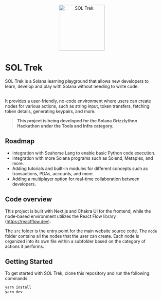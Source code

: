 <p align="center">
  <a href="https://twitter.com/soltrek_io">
    <img
      alt="SOL Trek"
      src="https://media.discordapp.net/attachments/865444983762452520/1075913428545327166/Group_72.png"
      width="150"
    />
  </a>
</p>

# SOL Trek

SOL Trek is a Solana learning playground that allows new developers to learn, develop and play with Solana without needing to write code. 

<br />
It provides a user-friendly, no-code environment where users can create nodes for various actions, such as string input, token transfers, fetching token details, generating keypairs, and more.

<br/>

> **This project is being developed for the Solana Grizzlython Hackathon under the Tools and Infra category.**

## Roadmap
- Integration with Seahorse Lang to enable basic Python code execution.
- Integration with more Solana programs such as Solend, Metaplex, and more.
- Adding tutorials and built-in modules for different concepts such as transactions, PDAs, accounts, and more.
- Adding a multiplayer option for real-time collaboration between developers.

## Code overview

This project is built with Next.js and Chakra UI for the frontend, while the node-based environment utilizes the React Flow library (https://reactflow.dev). 

The `src` folder is the entry point for the main website source code. The `node` folder contains all the nodes that the user can create. Each node is organized into its own file within a subfolder based on the category of actions it performs.

## Getting Started

To get started with SOL Trek, clone this repository and run the following commands:

```sh
yarn install
yarn dev
```

